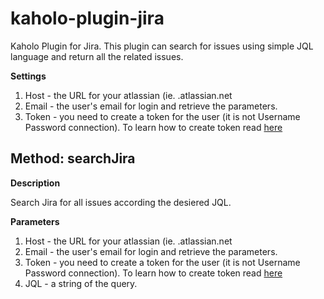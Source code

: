 # kaholo-plugin-jira
Kaholo Plugin for Jira. This plugin can search for issues using simple JQL language and return all the related issues.

**Settings**

1. Host - the URL for your atlassian (ie. <company>.atlassian.net
2. Email - the user's email for login and retrieve the parameters.
3. Token - you need to create a token for the user (it is not Username Password connection). To learn how to create token read [here](https://confluence.atlassian.com/cloud/api-tokens-938839638.html)

## Method: searchJira

**Description**

Search Jira for all issues according the desiered JQL.

**Parameters**

1. Host - the URL for your atlassian (ie. <company>.atlassian.net
2. Email - the user's email for login and retrieve the parameters.
3. Token - you need to create a token for the user (it is not Username Password connection). To learn how to create token read [here](https://confluence.atlassian.com/cloud/api-tokens-938839638.html)
4. JQL - a string of the query.

